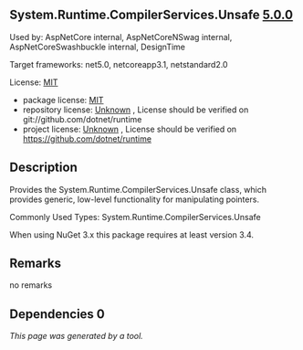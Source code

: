 System.Runtime.CompilerServices.Unsafe [5.0.0](https://www.nuget.org/packages/System.Runtime.CompilerServices.Unsafe/5.0.0)
--------------------

Used by: AspNetCore internal, AspNetCoreNSwag internal, AspNetCoreSwashbuckle internal, DesignTime

Target frameworks: net5.0, netcoreapp3.1, netstandard2.0

License: [MIT](../../../../licenses/mit) 

- package license: [MIT](https://licenses.nuget.org/MIT) 
- repository license: [Unknown](git://github.com/dotnet/runtime) , License should be verified on git://github.com/dotnet/runtime
- project license: [Unknown](https://github.com/dotnet/runtime) , License should be verified on https://github.com/dotnet/runtime

Description
-----------
Provides the System.Runtime.CompilerServices.Unsafe class, which provides generic, low-level functionality for manipulating pointers.

Commonly Used Types:
System.Runtime.CompilerServices.Unsafe
 
When using NuGet 3.x this package requires at least version 3.4.

Remarks
-----------
no remarks


Dependencies 0
-----------


*This page was generated by a tool.*